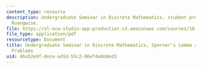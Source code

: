 ```yaml
---
content_type: resource
description: Undergraduate Seminar in Discrete Mathematics, student project by Suthee
  Ruangwise.
file: https://ol-ocw-studio-app-production.s3.amazonaws.com/courses/18-304-undergraduate-seminar-in-discrete-mathematics-spring-2015/4ba52e9fdecead1d55c206ef4abb0ed3_MIT18_304S15_project1.pdf
file_type: application/pdf
resourcetype: Document
title: Undergraduate Seminar in Discrete Mathematics, Sperner's Lemma and Fair Division
  Problems
uid: 4ba52e9f-dece-ad1d-55c2-06ef4abb0ed3
---
```

